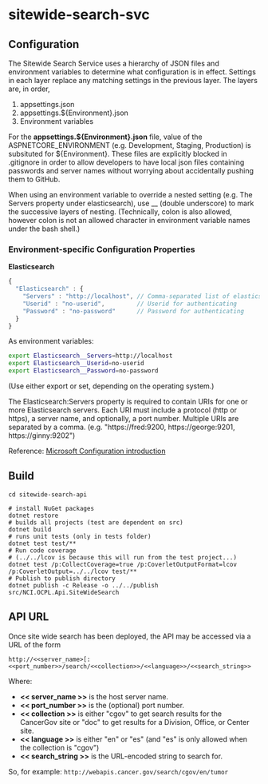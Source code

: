 # sitewide-search-svc

## Configuration

The Sitewide Search Service uses a hierarchy of JSON files and environment variables to determine what configuration is
in effect. Settings in each layer replace any matching settings in the previous layer.  The layers are, in order,

1. appsettings.json
1. appsettings.${Environment}.json
1. Environment variables

For the **appsettings.${Environment}.json** file, value of the ASPNETCORE_ENVIRONMENT (e.g. Development, Staging, Production) is subsituted
for ${Environment}. These files are explicitly blocked in .gitignore in order to allow developers to have local json files containing passwords
and server names without worrying about accidentally pushing them to GitHub.

When using an environment variable to override a nested setting (e.g. The Servers property under elasticsearch), use __ (double underscore) to
mark the successive layers of nesting. (Technically, colon is also allowed, however colon is not an allowed character in environment variable
names under the bash shell.)

### Environment-specific Configuration Properties

**Elasticsearch**
```javascript
{
  "Elasticsearch" : {
    "Servers" : "http://localhost", // Comma-separated list of elasticsearch servers
    "Userid" : "no-userid",         // Userid for authenticating 
    "Password" : "no-password"      // Password for authenticating      
  }
}
```
As environment variables:
```bash
export Elasticsearch__Servers=http://localhost
export Elasticsearch__Userid=no-userid
export Elasticsearch__Password=no-password
```
(Use either export or set, depending on the operating system.)

The Elasticsearch:Servers property is required to contain URIs for one or more Elasticsearch servers.
Each URI must include a protocol (http or https), a server name, and optionally, a port number.
Multiple URIs are separated by a comma.  (e.g. "https://fred:9200, https://george:9201, https://ginny:9202")



Reference: [Microsoft Configuration introduction](https://docs.microsoft.com/en-us/aspnet/core/fundamentals/configuration)

## Build
```
cd sitewide-search-api

# install NuGet packages
dotnet restore
# builds all projects (test are dependent on src)
dotnet build
# runs unit tests (only in tests folder)
dotnet test test/**
# Run code coverage 
# (../../lcov is because this will run from the test project...)
dotnet test /p:CollectCoverage=true /p:CoverletOutputFormat=lcov /p:CoverletOutput=../../lcov test/**
# Publish to publish directory
dotnet publish -c Release -o ../../publish src/NCI.OCPL.Api.SiteWideSearch
```


## API URL
Once site wide search has been deployed, the API may be accessed via a URL of the form

```
http://<<server_name>[:<<port_number>>/search/<<collection>>/<<language>>/<<search_string>>
```

Where:
* **<< server_name >>** is the host server name.
* **<< port_number >>** is the (optional) port number.
* **<< collection >>** is either "cgov" to get search results for the CancerGov site or "doc" to get results for a Division, Office, or Center site.
* **<< language >>** is either "en" or "es"  (and "es" is only allowed when the collection is "cgov")
* **<< search_string >>** is the URL-encoded string to search for.

So, for example:
```http://webapis.cancer.gov/search/cgov/en/tumor```

